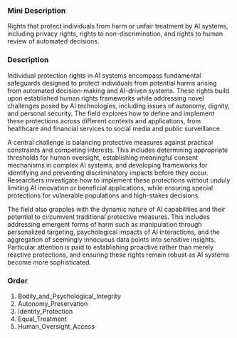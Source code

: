 ### Mini Description

Rights that protect individuals from harm or unfair treatment by AI systems, including privacy rights, rights to non-discrimination, and rights to human review of automated decisions.

### Description

Individual protection rights in AI systems encompass fundamental safeguards designed to protect individuals from potential harms arising from automated decision-making and AI-driven systems. These rights build upon established human rights frameworks while addressing novel challenges posed by AI technologies, including issues of autonomy, dignity, and personal security. The field explores how to define and implement these protections across different contexts and applications, from healthcare and financial services to social media and public surveillance.

A central challenge is balancing protective measures against practical constraints and competing interests. This includes determining appropriate thresholds for human oversight, establishing meaningful consent mechanisms in complex AI systems, and developing frameworks for identifying and preventing discriminatory impacts before they occur. Researchers investigate how to implement these protections without unduly limiting AI innovation or beneficial applications, while ensuring special protections for vulnerable populations and high-stakes decisions.

The field also grapples with the dynamic nature of AI capabilities and their potential to circumvent traditional protective measures. This includes addressing emergent forms of harm such as manipulation through personalized targeting, psychological impacts of AI interactions, and the aggregation of seemingly innocuous data points into sensitive insights. Particular attention is paid to establishing proactive rather than merely reactive protections, and ensuring these rights remain robust as AI systems become more sophisticated.

### Order

1. Bodily_and_Psychological_Integrity
2. Autonomy_Preservation
3. Identity_Protection
4. Equal_Treatment
5. Human_Oversight_Access
